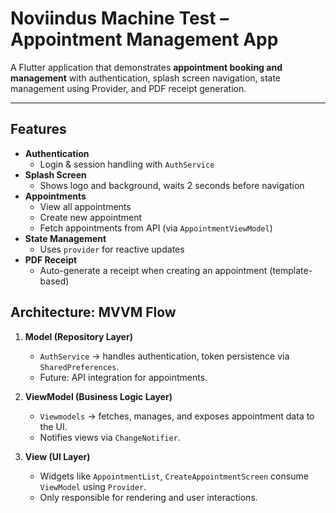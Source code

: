 # Noviindus Machine Test – Appointment Management App

A Flutter application that demonstrates **appointment booking and management** with authentication, splash screen navigation, state management using Provider, and PDF receipt generation.  

---

## Features
- **Authentication**
  - Login & session handling with `AuthService`
- **Splash Screen**
  - Shows logo and background, waits 2 seconds before navigation
- **Appointments**
  - View all appointments
  - Create new appointment
  - Fetch appointments from API (via `AppointmentViewModel`)
- **State Management**
  - Uses `provider` for reactive updates
- **PDF Receipt**
  - Auto-generate a receipt when creating an appointment (template-based)



## Architecture: MVVM Flow
1. **Model (Repository Layer)**  
   - `AuthService` → handles authentication, token persistence via `SharedPreferences`.  
   - Future: API integration for appointments.  

2. **ViewModel (Business Logic Layer)**  
   - `Viewmodels` → fetches, manages, and exposes appointment data to the UI.  
   - Notifies views via `ChangeNotifier`.  

3. **View (UI Layer)**  
   - Widgets like `AppointmentList`, `CreateAppointmentScreen` consume `ViewModel` using `Provider`.  
   - Only responsible for rendering and user interactions.  
